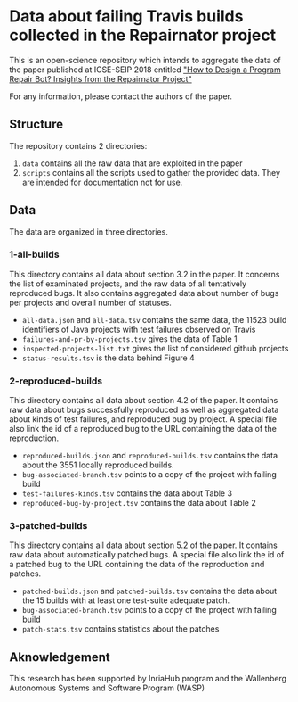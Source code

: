 # Data about failing Travis builds collected in the Repairnator project

This is an open-science repository which intends to aggregate the data of the paper published at ICSE-SEIP 2018 entitled ["How to Design a Program Repair Bot? Insights from the Repairnator Project"](https://hal.inria.fr/hal-01691496/document)

For any information, please contact the authors of the paper.

## Structure

The repository contains 2 directories:

1. `data` contains all the raw data that are exploited in the paper
2. `scripts` contains all the scripts used to gather the provided data. They are intended for documentation not for use.

## Data

The data are organized in three directories.

 
### 1-all-builds

This directory contains all data about section 3.2 in the paper. 
It concerns the list of examinated projects, and the raw data of all tentatively reproduced bugs. 
It also contains aggregated data about number of bugs per projects and overall number of statuses. 

* `all-data.json` and `all-data.tsv` contains the same data, the 11523 build identifiers of Java projects with test failures observed on Travis
* `failures-and-pr-by-projects.tsv` gives the data of Table 1
* `inspected-projects-list.txt` gives the list of considered github projects
* `status-results.tsv` is the data behind Figure 4


### 2-reproduced-builds

This directory contains all data about section 4.2 of the paper.
It contains raw data about bugs successfully reproduced as well as aggregated data about kinds of test failures, and reproduced bug by project.
A special file also link the id of a reproduced bug to the URL containing the data of the reproduction.

* `reproduced-builds.json` and `reproduced-builds.tsv` contains the data about the 3551 locally reproduced builds.
* `bug-associated-branch.tsv` points to a copy of the project with failing build
* `test-failures-kinds.tsv` contains the data about Table 3
* `reproduced-bug-by-project.tsv` contains the data about Table 2

### 3-patched-builds

This directory contains all data about section 5.2 of the paper. 
It contains raw data about automatically patched bugs.
A special file also link the id of a patched bug to the URL containing the data of the reproduction and patches.

* `patched-builds.json` and `patched-builds.tsv` contains the data about the 15 builds with at least one test-suite adequate patch.
* `bug-associated-branch.tsv` points to a copy of the project with failing build
* `patch-stats.tsv` contains statistics about the patches

## Aknowledgement

This research has been supported by InriaHub program and the Wallenberg Autonomous Systems and Software Program (WASP)
